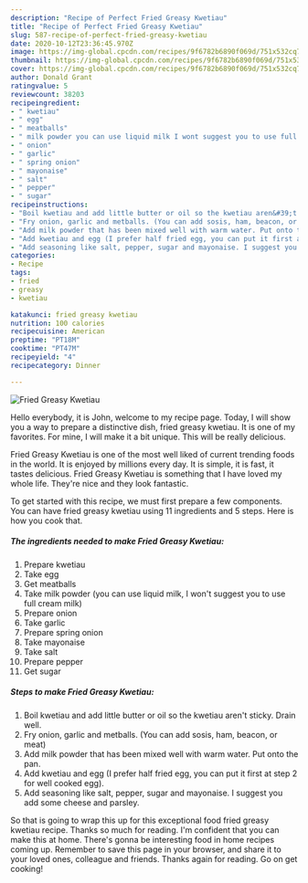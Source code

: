 ```yaml
---
description: "Recipe of Perfect Fried Greasy Kwetiau"
title: "Recipe of Perfect Fried Greasy Kwetiau"
slug: 587-recipe-of-perfect-fried-greasy-kwetiau
date: 2020-10-12T23:36:45.970Z
image: https://img-global.cpcdn.com/recipes/9f6782b6890f069d/751x532cq70/fried-greasy-kwetiau-recipe-main-photo.jpg
thumbnail: https://img-global.cpcdn.com/recipes/9f6782b6890f069d/751x532cq70/fried-greasy-kwetiau-recipe-main-photo.jpg
cover: https://img-global.cpcdn.com/recipes/9f6782b6890f069d/751x532cq70/fried-greasy-kwetiau-recipe-main-photo.jpg
author: Donald Grant
ratingvalue: 5
reviewcount: 38203
recipeingredient:
- " kwetiau"
- " egg"
- " meatballs"
- " milk powder you can use liquid milk I wont suggest you to use full cream milk"
- " onion"
- " garlic"
- " spring onion"
- " mayonaise"
- " salt"
- " pepper"
- " sugar"
recipeinstructions:
- "Boil kwetiau and add little butter or oil so the kwetiau aren&#39;t sticky. Drain well."
- "Fry onion, garlic and metballs. (You can add sosis, ham, beacon, or meat)"
- "Add milk powder that has been mixed well with warm water. Put onto the pan."
- "Add kwetiau and egg (I prefer half fried egg, you can put it first at step 2 for well cooked egg)."
- "Add seasoning like salt, pepper, sugar and mayonaise. I suggest you add some cheese and parsley."
categories:
- Recipe
tags:
- fried
- greasy
- kwetiau

katakunci: fried greasy kwetiau 
nutrition: 100 calories
recipecuisine: American
preptime: "PT18M"
cooktime: "PT47M"
recipeyield: "4"
recipecategory: Dinner

---
```



![Fried Greasy Kwetiau](https://img-global.cpcdn.com/recipes/9f6782b6890f069d/751x532cq70/fried-greasy-kwetiau-recipe-main-photo.jpg)

Hello everybody, it is John, welcome to my recipe page. Today, I will show you a way to prepare a distinctive dish, fried greasy kwetiau. It is one of my favorites. For mine, I will make it a bit unique. This will be really delicious.



Fried Greasy Kwetiau is one of the most well liked of current trending foods in the world. It is enjoyed by millions every day. It is simple, it is fast, it tastes delicious. Fried Greasy Kwetiau is something that I have loved my whole life. They're nice and they look fantastic.


To get started with this recipe, we must first prepare a few components. You can have fried greasy kwetiau using 11 ingredients and 5 steps. Here is how you cook that.

<!--inarticleads1-->

##### The ingredients needed to make Fried Greasy Kwetiau:

1. Prepare  kwetiau
1. Take  egg
1. Get  meatballs
1. Take  milk powder (you can use liquid milk, I won&#39;t suggest you to use full cream milk)
1. Prepare  onion
1. Take  garlic
1. Prepare  spring onion
1. Take  mayonaise
1. Take  salt
1. Prepare  pepper
1. Get  sugar




<!--inarticleads2-->

##### Steps to make Fried Greasy Kwetiau:

1. Boil kwetiau and add little butter or oil so the kwetiau aren&#39;t sticky. Drain well.
1. Fry onion, garlic and metballs. (You can add sosis, ham, beacon, or meat)
1. Add milk powder that has been mixed well with warm water. Put onto the pan.
1. Add kwetiau and egg (I prefer half fried egg, you can put it first at step 2 for well cooked egg).
1. Add seasoning like salt, pepper, sugar and mayonaise. I suggest you add some cheese and parsley.




So that is going to wrap this up for this exceptional food fried greasy kwetiau recipe. Thanks so much for reading. I'm confident that you can make this at home. There's gonna be interesting food in home recipes coming up. Remember to save this page in your browser, and share it to your loved ones, colleague and friends. Thanks again for reading. Go on get cooking!
